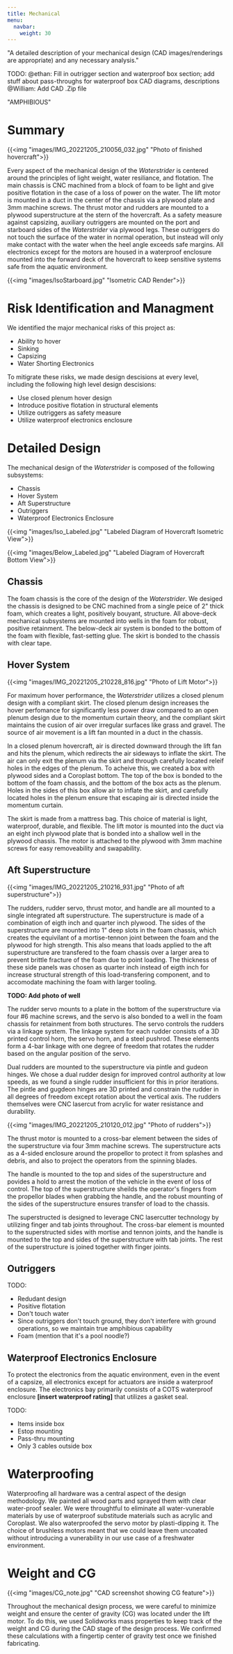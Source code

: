 ```yaml
---
title: Mechanical
menu:
  navbar:
    weight: 30
---
```


"A detailed description of your mechanical design (CAD images/renderings are appropriate) and any necessary analysis."

TODO:
@ethan: Fill in outrigger section and  waterproof box section; add stuff about pass-throughs for waterproof box
CAD diagrams, descriptions
@William: Add CAD .Zip file

"AMPHIBIOUS"

# Summary

{{<img "images/IMG_20221205_210056_032.jpg" "Photo of finished hovercraft">}}

Every aspect of the mechanical design of the *Waterstrider* is centered around the principles of light weight, water resiliance, and flotation. The main chassis is CNC machined from a block of foam to be light and give positive flotation in the case of a loss of power on the water. The lift motor is mounted in a duct in the center of the chassis via a plywood plate and 3mm machine screws. The thrust motor and rudders are mounted to a plywood superstructure at the stern of the hovercraft. As a safety measure against capsizing, auxiliary outriggers are mounted on the port and starboard sides of the *Waterstrider* via plywood legs. These outriggers do not touch the surface of the water in normal operation, but instead will only make contact with the water when the heel angle exceeds safe margins. All electronics except for the motors are housed in a waterproof enclosure mounted into the forward deck of the hovercraft to keep sensitive systems safe from the aquatic environment.

{{<img "images/IsoStarboard.jpg" "Isometric CAD Render">}}

# Risk Identification and Managment

We identified the major mechanical risks of this project as:
- Ability to hover
- Sinking
- Capsizing
- Water Shorting Electronics

To mitigrate these risks, we made design descisions at every level, including the following high level design descisions: 
- Use closed plenum hover design
- Introduce positive flotation in structural elements
- Utilize outriggers as safety measure
- Utilize waterproof electronics enclosure

# Detailed Design

The mechanical design of the *Waterstrider* is composed of the following subsystems:
- Chassis
- Hover System
- Aft Superstructure
- Outriggers
- Waterproof Electronics Enclosure

{{<img "images/Iso_Labeled.jpg" "Labeled Diagram of Hovercraft Isometric View">}}

{{<img "images/Below_Labeled.jpg" "Labeled Diagram of Hovercraft Bottom View">}}

## Chassis

The foam chassis is the core of the design of the *Waterstrider*. We desiged the chassis is designed to be CNC machined from a single peice of 2" thick foam, which creates a light, positively bouyant, structure. All above-deck mechanical subsystems are mounted into wells in the foam for robust, positive retainment. The below-deck air system is bonded to the bottom of the foam with flexible, fast-setting glue. The skirt is bonded to the chassis with clear tape.

## Hover System

{{<img "images/IMG_20221205_210228_816.jpg" "Photo of Lift Motor">}}

For maximum hover performance, the *Waterstrider* utilizes a closed plenum design with a compliant skirt. The closed plenum design increases the hover perfomance for significantly less power draw compared to an open plenum design due to the momentum curtain theory, and the compliant skirt maintains the cusion of air over irregular surfaces like grass and gravel. The source of air movement is a lift fan mounted in a duct in the chassis.

In a closed plenum hovercraft, air is directed downward through the lift fan and hits the plenum, which redirects the air sideways to inflate the skirt. The air can only exit the plenum via the skirt and through carefully located releif holes in the edges of the plenum. To acheive this, we created a box with plywood sides and a Coroplast bottom. The top of the box is bonded to the bottom of the foam chassis, and the bottom of the box acts as the plenum. Holes in the sides of this box allow air to inflate the skirt, and carefully located holes in the plenum ensure that escaping air is directed inside the momentum curtain.

The skirt is made from a mattress bag. This choice of material is light, waterproof, durable, and flexible. The lift motor is mounted into the duct via an eight inch plywood plate that is bonded into a shallow well in the plywood chassis. The motor is attached to the plywood with 3mm machine screws for easy removeability and swapability.

## Aft Superstructure

{{<img "images/IMG_20221205_210216_931.jpg" "Photo of aft superstructure">}}

The rudders, rudder servo, thrust motor, and handle are all mounted to a single integrated aft superstructure. The superstructure is made of a combination of eigth inch and quarter inch plywood. The sides of the superstructure are mounted into 1" deep slots in the foam chassis, which creates the equivilant of a mortise-tennon joint between the foam and the plywood for high strength. This also means that loads applied to the aft superstructure are transfered to the foam chassis over a larger area to prevent brittle fracture of the foam due to point loading. The thickness of these side panels was chosen as quarter inch instead of eigth inch for increase structural strength of this load-transfering component, and to accomodate machining the foam with larger tooling.

**TODO: Add photo of well**

The rudder servo mounts to a plate in the bottom of the superstructure via four #6 machine screws, and the servo is also bonded to a well in the foam chassis for retainment from both structures. The servo controls the rudders via a linkage system. The linkage system for each rudder consists of a 3D printed control horn, the servo horn, and a steel pushrod. These elements form a 4-bar linkage with one degree of freedom that rotates the rudder based on the angular position of the servo.

Dual rudders are mounted to the superstructure via pintle and gudeon hinges. We chose a dual rudder design for improved control authority at low speeds, as we found a single rudder insufficient for this in prior iterations. The pintle and gugdeon hinges are 3D printed and constrain the rudder in all degrees of freedom except rotation about the vertical axis. The rudders themselves were CNC lasercut from acrylic for water resistance and durability.

{{<img "images/IMG_20221205_210120_012.jpg" "Photo of rudders">}}

The thrust motor is mounted to a cross-bar element between the sides of the superstructure via four 3mm machine screws. The superstructure acts as a 4-sided enclosure around the propellor to protect it from splashes and debris, and also to project the operators from the spinning blades. 

The handle is mounted to the top and sides of the superstructure and povides a hold to arrest the motion of the vehicle in the event of loss of control. The top of the superstructure sheilds the operator's fingers from the propellor blades when grabbing the handle, and the robust mounting of the sides of the superstructure ensures transfer of load to the chassis.

The superstructed is designed to leverage CNC lasercutter technology by utilizing finger and tab joints throughout. The cross-bar element is mounted to the superstructed sides with mortise and tennon joints, and the handle is mounted to the top and sides of the superstructure with tab joints. The rest of the superstructure is joined together with finger joints.

## Outriggers

TODO:
- Redudant design
- Positive flotation
- Don't touch water
- Since outriggers don't touch ground, they don't interfere with ground operations, so we maintain true amphibious capability
- Foam (mention that it's a pool noodle?)

## Waterproof Electronics Enclosure

To protect the electronics from the aquatic environment, even in the event of a capsize, all electronics except for actuators are inside a waterproof enclosure. The electronics bay primarily consists of a COTS waterproof enclosure **[insert waterproof rating]** that utilizes a gasket seal. 

TODO:
- Items inside box
- Estop mounting
- Pass-thru mounting
- Only 3 cables outside box

# Waterproofing

Waterproofing all hardware was a central aspect of the design methodology. We painted all wood parts and sprayed them with clear water-proof sealer. We were throughtful to eliminate all water-vunerable materials by use of waterproof substitude materials such as acrylic and Coroplast. We also waterproofed the servo motor by plasti-dipping it. The choice of brushless motors meant that we could leave them uncoated without introducing a vunerability in our use case of a freshwater environment.

# Weight and CG

{{<img "images/CG_note.jpg" "CAD screenshot showing CG feature">}}

Throughout the mechanical design process, we were careful to minimize weight and ensure the center of gravity (CG) was located under the lift motor. To do this, we used Solidworks mass properties to keep track of the weight and CG during the CAD stage of the design process. We confirmed these calculations with a fingertip center of gravity test once we finished fabricating.